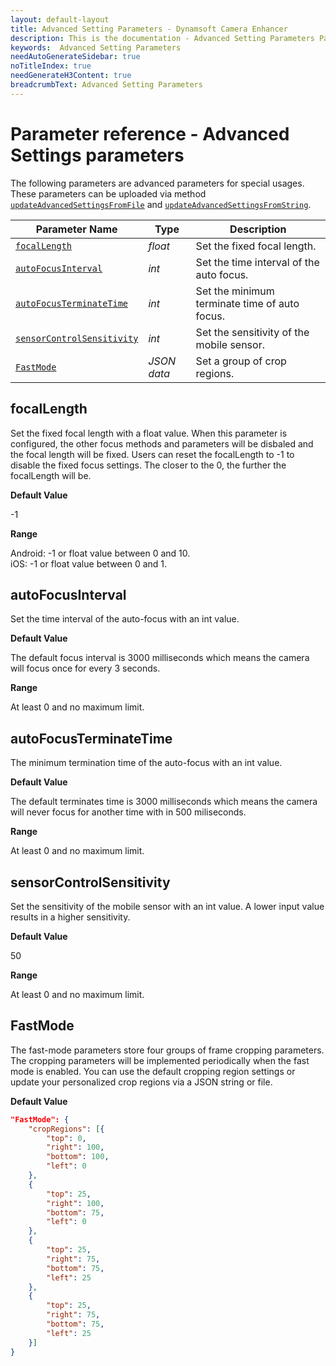 ```yaml
---
layout: default-layout
title: Advanced Setting Parameters - Dynamsoft Camera Enhancer
description: This is the documentation - Advanced Setting Parameters Page of Dynamsoft Camera Enhancer.
keywords:  Advanced Setting Parameters
needAutoGenerateSidebar: true
noTitleIndex: true
needGenerateH3Content: true
breadcrumbText: Advanced Setting Parameters
---
```


# Parameter reference - Advanced Settings parameters

The following parameters are advanced parameters for special usages. These parameters can be uploaded via method [`updateAdvancedSettingsFromFile`]({{site.android}}primary-api/camera-enhancer.html#updateadvancedsettingsfromfile) and [`updateAdvancedSettingsFromString`]({{site.android}}primary-api/camera-enhancer.html#updateadvancedsettingsfromstring).

| Parameter Name | Type | Description |
| -------------- | ---- | ----------- |
| [`focalLength`](#focallength) | *float* | Set the fixed focal length. |
| [`autoFocusInterval`](#autofocusinterval) | *int* | Set the time interval of the auto focus. |
| [`autoFocusTerminateTime`](#autofocusterminatetime) | *int* | Set the minimum terminate time of auto focus. |
| [`sensorControlSensitivity`](#sensorcontrolsensitivity) | *int* | Set the sensitivity of the mobile sensor. |
| [`FastMode`](#fastmode) | *JSON data* | Set a group of crop regions. |

## focalLength

Set the fixed focal length with a float value. When this parameter is configured, the other focus methods and parameters will be disbaled and the focal length will be fixed. Users can reset the focalLength to -1 to disable the fixed focus settings. The closer to the 0, the further the focalLength will be.

**Default Value**

-1

**Range**

Android: -1 or float value between 0 and 10.  
iOS: -1 or float value between 0 and 1.

## autoFocusInterval

Set the time interval of the auto-focus with an int value.

**Default Value**

The default focus interval is 3000 milliseconds which means the camera will focus once for every 3 seconds.

**Range**

At least 0 and no maximum limit.

## autoFocusTerminateTime

The minimum termination time of the auto-focus with an int value.

**Default Value**

The default terminates time is 3000 milliseconds which means the camera will never focus for another time with in 500 miliseconds.

**Range**

At least 0 and no maximum limit.

## sensorControlSensitivity

Set the sensitivity of the mobile sensor with an int value. A lower input value results in a higher sensitivity.

**Default Value**

50

**Range**

At least 0 and no maximum limit.

## FastMode

The fast-mode parameters store four groups of frame cropping parameters. The cropping parameters will be implemented periodically when the fast mode is enabled. You can use the default cropping region settings or update your personalized crop regions via a JSON string or file.

**Default Value**

```json
"FastMode": {
    "cropRegions": [{
        "top": 0,
        "right": 100,
        "bottom": 100,
        "left": 0
    },
    {
        "top": 25,
        "right": 100,
        "bottom": 75,
        "left": 0
    },
    {
        "top": 25,
        "right": 75,
        "bottom": 75,
        "left": 25
    },
    {
        "top": 25,
        "right": 75,
        "bottom": 75,
        "left": 25
    }]
}
```
